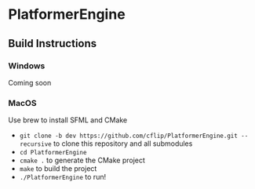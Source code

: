 # PlatformerEngine

## Build Instructions
### Windows
Coming soon
### MacOS
Use brew to install SFML and CMake
- `git clone -b dev https://github.com/cflip/PlatformerEngine.git --recursive` to clone this repository and all submodules
- `cd PlatformerEngine`
- `cmake .` to generate the CMake project
- `make` to build the project
- `./PlatformerEngine` to run!
